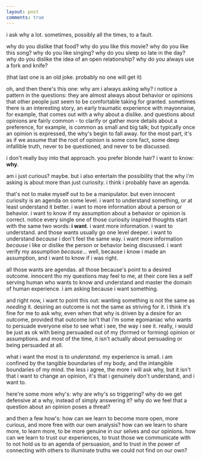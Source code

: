 ```yaml
---
layout: post
comments: true
---
```

i ask why a lot. sometimes, possibly all the times, to a fault.

why do you dislike that food? why do you like this movie? why do you like this song? why do you like singing? why do you sleep so late in the day? why do you dislike the idea of an open relationship? why do you always use a fork and knife?

(that last one is an old joke. probably no one will get it)

oh, and then there's this one: why am i always asking why? i notice a pattern in the questions: they are almost always about behavior or opinions that other people just seem to be comfortable taking for granted. 	sometimes there is an interesting story, an early traumatic experience with mayonnaise, for example, that comes out with a why about a dislike. and questions about opinions are fairly common - to clarify or gather more details about a preference, for example, is common as small and big talk; but typically once an opinion is expressed, the why's begin to fall away. for the most part, it's as if we assume that the root of opinion is some core fact, some deep infallible truth, never to be questioned, and never to be discussed.

i don't really buy into that approach. you prefer blonde hair? i want to know: **why**.

am i just curious? maybe. but i also entertain the possibility that the why i'm asking is about more than just curiosity. i think i probably have an agenda.

that's not to make myself out to be a manipulator. but even innocent curiosity is an agenda on some level. i want to understand something, or at least understand it better. i want to more information about a person or behavior. i want to know if my assumption about a behavior or opinion is correct. notice every single one of those curiosity inspired thoughts start with the same two words: **i want**. i want more information. i want to understand. and those wants usually go one level deeper. i want to understand _because_ i don't feel the same way. i want more information _because_ i like or dislike the person or behavior being discussed. i want verify my assumption _because..._ well, because i know i made an assumption, and i want to know if i was right.

all those wants are agendas. all those because's point to a desired outcome. innocent tho my questions may feel to me, at their core lies a self serving human who wants to know and understand and master the domain of human experience. i am asking because i want something.

and right now, i want to point this out: wanting something is not the same as _needing_ it. desiring an outcome is not the same as striving for it. i think it's fine for me to ask why, even when that why is driven by a desire for an outcome, provided that outcome isn't that i'm some egomaniac who wants to persuade everyone else to see what i see, the way i see it. really, i would be just as ok with being persuaded out of my (formed or forming) opinion or assumptions. and most of the time, it isn't actually about persuading or being persuaded at all.

what i want the most is to _understand_. my experience is small. i am confined by the tangible boundaries of my body, and the intangible boundaries of my mind. the less i agree, the more i will ask why, but it isn't that i want to change an opinion, it's that i genuinely don't understand, and i want to.

here're some more why's: why are why's so triggering? why do we get defensive at a why, instead of simply answering it? why do we feel that a question about an opinion poses a threat?

and then a few how's: how can we learn to become more open, more curious, and more free with our own analysis? how can we learn to share more, to learn more, to be more genuine in our selves and our opinions. how can we learn to trust  our experiences, to trust those we communicate with to not hold us to an agenda of persuasion, and to trust in the power of connecting with others to illuminate truths we could not find on our own?
